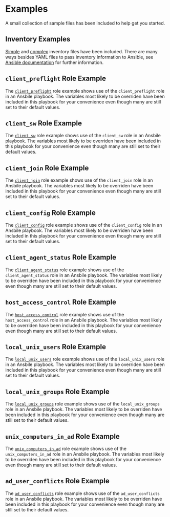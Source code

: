 # Examples

A small collection of sample files has been included to help get you started.  

## Inventory Examples

[Simple](inventory_simple.yml) and [complex](inventory_complex.yml) inventory files have been included.  There are many ways besides YAML files to pass inventory information to Ansible, see [Ansible documentation](https://docs.ansible.com/ansible/latest/user_guide/intro_inventory.html) for further information.

## `client_preflight` Role Example

The [`client_preflight`](run_client_preflight.yml) role example shows use of the `client_preflight` role in an Ansbile playbook.  The variables most likely to be overriden have been included in this playbook for your convenience even though many are still set to their default values.

## `client_sw` Role Example

The [`client_sw`](run_client_sw.yml) role example shows use of the `client_sw` role in an Ansbile playbook.  The variables most likely to be overriden have been included in this playbook for your convenience even though many are still set to their default values.

## `client_join` Role Example

The [`client_join`](run_client_join.yml) role example shows use of the `client_join` role in an Ansbile playbook.  The variables most likely to be overriden have been included in this playbook for your convenience even though many are still set to their default values.

## `client_config` Role Example

The [`client_config`](run_client_config.yml) role example shows use of the `client_config` role in an Ansbile playbook.  The variables most likely to be overriden have been included in this playbook for your convenience even though many are still set to their default values.

## `client_agent_status` Role Example

The [`client_agent_status`](run_client_agent_status.yml) role example shows use of the `client_agent_status` role in an Ansbile playbook.  The variables most likely to be overriden have been included in this playbook for your convenience even though many are still set to their default values.

## `host_access_control` Role Example

The [`host_access_control`](run_host_access_control.yml) role example shows use of the `host_access_control` role in an Ansbile playbook.  The variables most likely to be overriden have been included in this playbook for your convenience even though many are still set to their default values.

## `local_unix_users` Role Example

The [`local_unix_users`](run_local_unix_users.yml) role example shows use of the `local_unix_users` role in an Ansbile playbook.  The variables most likely to be overriden have been included in this playbook for your convenience even though many are still set to their default values.

## `local_unix_groups` Role Example

The [`local_unix_groups`](run_local_unix_groups.yml) role example shows use of the `local_unix_groups` role in an Ansbile playbook.  The variables most likely to be overriden have been included in this playbook for your convenience even though many are still set to their default values.

## `unix_computers_in_ad` Role Example

The [`unix_computers_in_ad`](run_unix_computers_in_ad.yml) role example shows use of the `unix_computers_in_ad` role in an Ansbile playbook.  The variables most likely to be overriden have been included in this playbook for your convenience even though many are still set to their default values.

## `ad_user_conflicts` Role Example

The [`ad_user_conflicts`](run_ad_user_conflicts.yml) role example shows use of the `ad_user_conflicts` role in an Ansbile playbook.  The variables most likely to be overriden have been included in this playbook for your convenience even though many are still set to their default values.

